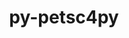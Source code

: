 ---
title: "py-petsc4py"
layout: cache
categories: [package, v0.22.0]
meta: {"versions": ["3.21.1"], "compilers": ["cce@=15.0.1", "gcc@=11.4.0", "gcc@=9.4.0", "oneapi@=2024.0.0"], "oss": ["rhel8", "ubuntu20.04", "ubuntu22.04"], "platforms": ["linux"], "targets": ["neoverse_v1", "neoverse_v2", "ppc64le", "x86_64_v3", "zen4"], "stacks": ["e4s", "e4s-cray-rhel", "e4s-neoverse-v2", "e4s-neoverse_v1", "e4s-oneapi", "e4s-power", "root"], "num_specs": 6, "num_specs_by_stack": {"e4s-cray-rhel": 1, "root": 6, "e4s-power": 1, "e4s-neoverse_v1": 1, "e4s-neoverse-v2": 1, "e4s": 1, "e4s-oneapi": 1}}
spec_details: [{"hash": "u7jabfx55fazx6lygromvwld3r334v45", "compiler": "cce@=15.0.1", "versions": ["3.21.1"], "os": "rhel8", "platform": "linux", "target": "zen4", "variants": ["build_system=python_pip", "+mpi"], "stacks": ["e4s-cray-rhel", "root"], "size": "-", "tarball": "https://binaries.spack.io/v0.22.0/build_cache/linux-rhel8-zen4/cce-15.0.1/py-petsc4py-3.21.1/linux-rhel8-zen4-cce-15.0.1-py-petsc4py-3.21.1-u7jabfx55fazx6lygromvwld3r334v45.spack"}, {"hash": "zbwspvbj2aod6kz6uvivxhff5jommz44", "compiler": "gcc@=9.4.0", "versions": ["3.21.1"], "os": "ubuntu20.04", "platform": "linux", "target": "ppc64le", "variants": ["build_system=python_pip", "+mpi"], "stacks": ["e4s-power", "root"], "size": "-", "tarball": "https://binaries.spack.io/v0.22.0/build_cache/linux-ubuntu20.04-ppc64le/gcc-9.4.0/py-petsc4py-3.21.1/linux-ubuntu20.04-ppc64le-gcc-9.4.0-py-petsc4py-3.21.1-zbwspvbj2aod6kz6uvivxhff5jommz44.spack"}, {"hash": "4heisq23bfsd3cbdnztf25o6l7pbvpw4", "compiler": "gcc@=11.4.0", "versions": ["3.21.1"], "os": "ubuntu22.04", "platform": "linux", "target": "neoverse_v1", "variants": ["build_system=python_pip", "+mpi"], "stacks": ["e4s-neoverse_v1", "root"], "size": "-", "tarball": "https://binaries.spack.io/v0.22.0/build_cache/linux-ubuntu22.04-neoverse_v1/gcc-11.4.0/py-petsc4py-3.21.1/linux-ubuntu22.04-neoverse_v1-gcc-11.4.0-py-petsc4py-3.21.1-4heisq23bfsd3cbdnztf25o6l7pbvpw4.spack"}, {"hash": "asrlxhb6ylgql4nhgaddtfcdb3e6b6yq", "compiler": "gcc@=11.4.0", "versions": ["3.21.1"], "os": "ubuntu22.04", "platform": "linux", "target": "neoverse_v2", "variants": ["build_system=python_pip", "+mpi"], "stacks": ["e4s-neoverse-v2", "root"], "size": "-", "tarball": "https://binaries.spack.io/v0.22.0/build_cache/linux-ubuntu22.04-neoverse_v2/gcc-11.4.0/py-petsc4py-3.21.1/linux-ubuntu22.04-neoverse_v2-gcc-11.4.0-py-petsc4py-3.21.1-asrlxhb6ylgql4nhgaddtfcdb3e6b6yq.spack"}, {"hash": "ntpry6e4paq4v2xow4wouzwip5io2fir", "compiler": "gcc@=11.4.0", "versions": ["3.21.1"], "os": "ubuntu22.04", "platform": "linux", "target": "x86_64_v3", "variants": ["build_system=python_pip", "+mpi"], "stacks": ["e4s", "root"], "size": "-", "tarball": "https://binaries.spack.io/v0.22.0/build_cache/linux-ubuntu22.04-x86_64_v3/gcc-11.4.0/py-petsc4py-3.21.1/linux-ubuntu22.04-x86_64_v3-gcc-11.4.0-py-petsc4py-3.21.1-ntpry6e4paq4v2xow4wouzwip5io2fir.spack"}, {"hash": "f2zqhxohzy45zdmvdva7l6zoubyzqyvb", "compiler": "oneapi@=2024.0.0", "versions": ["3.21.1"], "os": "ubuntu22.04", "platform": "linux", "target": "x86_64_v3", "variants": ["build_system=python_pip", "+mpi"], "stacks": ["e4s-oneapi", "root"], "size": "-", "tarball": "https://binaries.spack.io/v0.22.0/build_cache/linux-ubuntu22.04-x86_64_v3/oneapi-2024.0.0/py-petsc4py-3.21.1/linux-ubuntu22.04-x86_64_v3-oneapi-2024.0.0-py-petsc4py-3.21.1-f2zqhxohzy45zdmvdva7l6zoubyzqyvb.spack"}]
---